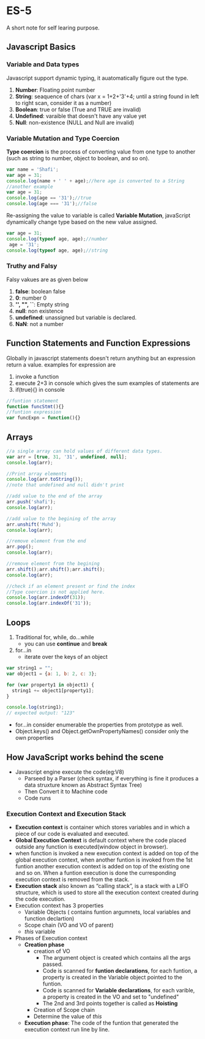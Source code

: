 # ES-5 
A short note for self learing purpose.
## Javascript Basics
### Variable and Data types
Javascript support dynamic typing, it auatomatically figure out the type.
1. **Number**: Floating point number
2. **String**: seaquence of chars (var x = 1+2+'3'+4; until a string found in left to right scan, consider it as a number)
3. **Boolean**: true or false (True and TRUE are invalid)
4. **Undefined**: varaible that doesn't have any value yet 
5. **Null**: non-existence (NULL and Null are invalid)
### Variable Mutation and Type Coercion
**Type coercion** is the process of converting value from one type to another (such as string to number, object to boolean, and so on).
```javascript
var name = 'Shafi';
var age = 31;
console.log(name + ' ' + age);//here age is converted to a String
//another example
var age = 31;
console.log(age == '31');//true
console.log(age === '31');//false
```
Re-assigning the value to variable is called **Variable Mutation**, javaScript dynamically change type based on the new value assigned.
```javascript
var age = 31;
console.log(typeof age, age);//number
 age = '31';
console.log(typeof age, age);//string
```
### Truthy and Falsy 
Falsy vakues are as given below 
1. **false**: boolean false
2. **0**: number 0
3. **'', "", ``**: Empty string
4. **null**: non existence
5. **undefined**: unassigned but variable is declared.
6. **NaN**: not a number
## Function Statements and Function Expressions
Globally in javascript statements doesn't return anything but an expression return a value.
examples for expression are 
1. invoke a function
2. execute 2+3 in console which gives the sum
examples of statements are
1. if(true){} in console

```javascript
//funtion statement
function funcStmt(){}
//funtion expression
var funcExpn = function(){}
```

## Arrays
```javascript
//a single array can hold values of different data types. 
var arr = [true, 31, '31', undefined, null];
console.log(arr);

//Print array elements
console.log(arr.toString());
//note that undefined and null didn't print

//add value to the end of the array
arr.push('shafi');
console.log(arr);

//add value to the begining of the array
arr.unshift('Muhd');
console.log(arr);

//remove element from the end
arr.pop();
console.log(arr);

//remove element from the begining
arr.shift();arr.shift();arr.shift();
console.log(arr);

//check if an element present or find the index
//Type coercion is not applied here.
console.log(arr.indexOf(31));
console.log(arr.indexOf('31'));
```
## Loops
1. Traditional for, while, do...while
   - you can use **continue** and **break** 
2. for...in
   - iterate over the keys of an object
```javascript
var string1 = "";
var object1 = {a: 1, b: 2, c: 3};

for (var property1 in object1) {
  string1 += object1[property1];
}

console.log(string1);
// expected output: "123"
```
- for...in consider enumerable the properties from prototype as well.
- Object.keys() and Object.getOwnPropertyNames() consider only the own properties

## How JavaScript works behind the scene
- Javascript engine execute the code(eg:V8)
  - Parseed by a Parser (check syntax, if everything is fine it produces a data struxture known as Abstract Syntax Tree)
  - Then Convert it to Machine code
  - Code runs  
### Execution Context and Execution Stack
- **Execution context** is container which stores variables and in which a piece of our code is evaluated and executed.
- **Global Execution Context** is default context where the code placed outside any function is executed(window object in browser).
- when function is invoked a new execution context is added on top of the global execution context, when another funtion is invoked from the 1st funtion another execution context is added on top of the existing one and so on. When a funtion execution is done the curresponding execution context is removed from the stack.
- **Execution stack** also known as “calling stack”, is a stack with a LIFO structure, which is used to store all the execution context created during the code execution.
- Execution context has 3 properties
  - Variable Objects ( contains funtion argumnets, local variables and function declartion)
  - Scope chain (VO and VO of parent)
  - *this* variable
- Phases of Execution context  
  - **Creation phase**
    - creation of VO
      - The argument object is created which contains all the args passed.
      - Code is scanned for **funtion declarations**, for each funtion, a property is created in the Variable object pointed to the funtion.
      - Code is scanned for **Variable declarations**, for each varible, a property is created in the VO and set to "undefined"
      - The 2nd and 3rd points together is called as **Hoisting**
    - Creation of Scope chain
    - Determine the value of *this*
  - **Execution phase**: 
    The code of the funtion that generated the execution context run line by line.
  
